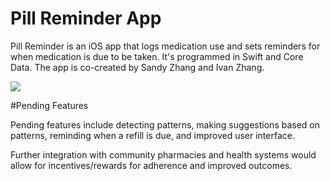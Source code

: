 # Pill Reminder App

Pill Reminder is an iOS app that logs medication use and sets reminders for when medication is due to be taken. It's programmed in Swift and Core Data. The app is co-created by Sandy Zhang and Ivan Zhang.

![](http://capsus.com/screens/pillreminder.png)

#Pending Features

Pending features include detecting patterns, making suggestions based on patterns, reminding when a refill is due, and improved user interface. 

Further integration with community pharmacies and health systems would allow for incentives/rewards for adherence and improved outcomes.
